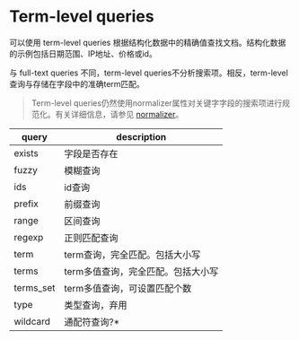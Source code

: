 # Term-level queries
可以使用 term-level queries 根据结构化数据中的精确值查找文档。结构化数据的示例包括日期范围、IP地址、价格或id。

与 full-text queries 不同，term-level queries不分析搜索项。相反，term-level查询与存储在字段中的准确term匹配。

> Term-level queries仍然使用normalizer属性对关键字字段的搜索项进行规范化。有关详细信息，请参见 [normalizer](https://www.elastic.co/guide/en/elasticsearch/reference/current/normalizer.html)。

| query     | description                        |
| --------- | ---------------------------------- |
| exists    | 字段是否存在                       |
| fuzzy     | 模糊查询                           |
| ids       | id查询                             |
| prefix    | 前缀查询                           |
| range     | 区间查询                           |
| regexp    | 正则匹配查询                       |
| term      | term查询，完全匹配。包括大小写     |
| terms     | term多值查询，完全匹配。包括大小写 |
| terms_set | term多值查询，可设置匹配个数       |
| type      | 类型查询，弃用                     |
| wildcard  | 通配符查询?*                       |
